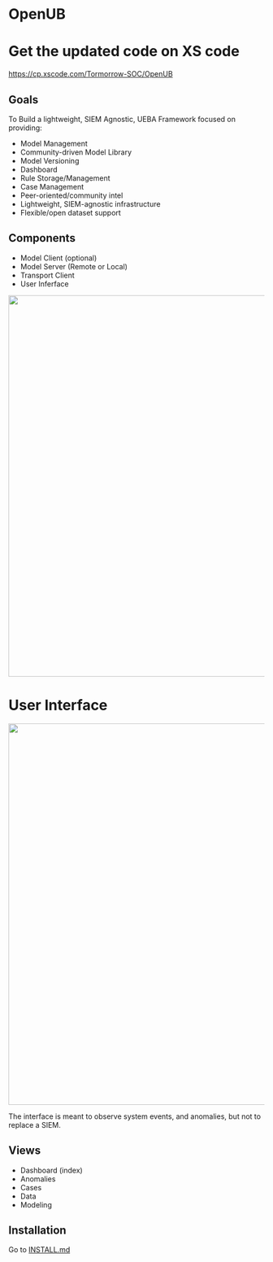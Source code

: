 # OpenUB

# Get the updated code on XS code
https://cp.xscode.com/Tormorrow-SOC/OpenUB

## Goals
To Build a lightweight, SIEM Agnostic, UEBA Framework focused on providing:
- Model Management
- Community-driven Model Library
- Model Versioning
- Dashboard
- Rule Storage/Management
- Case Management
- Peer-oriented/community intel
- Lightweight, SIEM-agnostic infrastructure
- Flexible/open dataset support

## Components
- Model Client (optional)
- Model Server (Remote or Local)
- Transport Client
- User Inferface

<img src="images/framework.jpg" width="750px" />


# User Interface
<img src="images/ui.png" width="750px" />

The interface is meant to observe system events, and anomalies, but not to replace a SIEM.

## Views
- Dashboard (index)
- Anomalies
- Cases
- Data
- Modeling

## Installation
Go to [INSTALL.md](https://github.com/TomorrowSOC/OpenUB/blob/main_dev_branch/docs/INSTALL.md)
